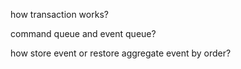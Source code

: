 how transaction works?

command queue and event queue?


how store event or restore aggregate event by order?